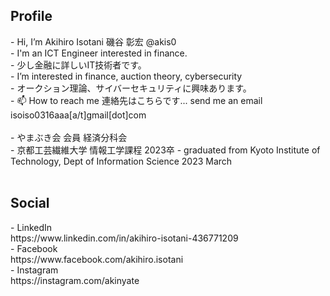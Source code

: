  <h2> Profile </h2>
- Hi, I’m Akihiro Isotani 磯谷 彰宏 @akis0<br>
- I'm an ICT Engineer interested in finance. <br>
- 少し金融に詳しいIT技術者です。<br>
- I’m interested in finance, auction theory, cybersecurity<br>
- オークション理論、サイバーセキュリティに興味あります。 <br>
<!---- 🌱 I’m currently learning---> 
- 📫 How to reach me 連絡先はこちらです... send me an email isoiso0316aaa[a/t]gmail[dot]com<br>
<br>
- やまぶき会 会員 経済分科会<br>
- 京都工芸繊維大学 情報工学課程 2023卒
- graduated from Kyoto Institute of Technology, Dept of Information Science 2023 March<br>
  <br>
 <h2> Social </h2> 
- LinkedIn <br> https://www.linkedin.com/in/akihiro-isotani-436771209 <br>
- Facebook <br> https://www.facebook.com/akihiro.isotani <br>
- Instagram <br> https://instagram.com/akinyate<br>

<!--
![Anurag's GitHub stats](https://github-readme-stats.vercel.app/api?username=akis0)
-->


<!---
akis0/akis0 is a ✨ special ✨ repository because its `README.md` (this file) appears on your GitHub profile.
You can click the Preview link to take a look at your changes.
--->
